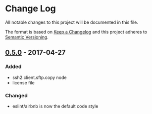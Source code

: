 # Change Log
All notable changes to this project will be documented in this file.

The format is based on [Keep a Changelog](http://keepachangelog.com/)
and this project adheres to [Semantic Versioning](http://semver.org/).

<!-- ## [Unreleased] -->

## [0.5.0] - 2017-04-27
### Added
- ssh2.client.sftp.copy node
- license file

### Changed
- eslint/airbnb is now the default code style

[Unreleased]: https://github.com/SpectrumBroad/xible-nodepack-ssh2/compare/v0.5.0...HEAD
[0.5.0]: https://github.com/SpectrumBroad/xible-nodepack-ssh2/compare/v0.4.0...v0.5.0
